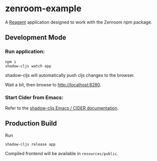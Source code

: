 # zenroom-example

A [Reagent](reagent-project.github.io/) application designed to work with the Zenroom npm package.

## Development Mode

### Run application:

    npm i
    shadow-cljs watch app

shadow-cljs will automatically push cljs changes to the browser.

Wait a bit, then browse to [http://localhost:8280](http://localhost:8280).

### Start Cider from Emacs:

Refer to the [shadow-cljs Emacs / CIDER documentation](https://shadow-cljs.github.io/docs/UsersGuide.html#cider).

## Production Build

Run

    shadow-cljs release app

Compiled frontend will be available in `resources/public`.

